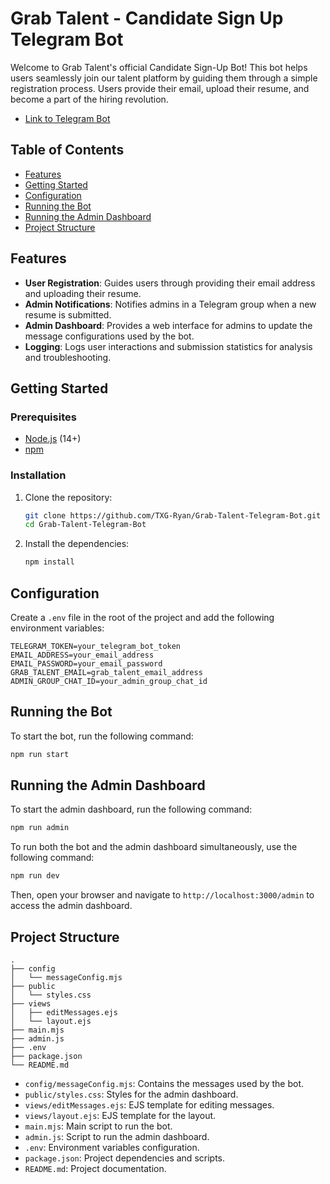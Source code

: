 
# Grab Talent - Candidate Sign Up Telegram Bot

Welcome to Grab Talent's official Candidate Sign-Up Bot! This bot helps users seamlessly join our talent platform by guiding them through a simple registration process. Users provide their email, upload their resume, and become a part of the hiring revolution.

- [Link to Telegram Bot](https://t.me/GrabTalentBot)

## Table of Contents

- [Features](#features)
- [Getting Started](#getting-started)
- [Configuration](#configuration)
- [Running the Bot](#running-the-bot)
- [Running the Admin Dashboard](#running-the-admin-dashboard)
- [Project Structure](#project-structure)

## Features

- **User Registration**: Guides users through providing their email address and uploading their resume.
- **Admin Notifications**: Notifies admins in a Telegram group when a new resume is submitted.
- **Admin Dashboard**: Provides a web interface for admins to update the message configurations used by the bot.
- **Logging**: Logs user interactions and submission statistics for analysis and troubleshooting.

## Getting Started

### Prerequisites

- [Node.js](https://nodejs.org/) (14+)
- [npm](https://www.npmjs.com/)

### Installation

1. Clone the repository:
   ```bash
   git clone https://github.com/TXG-Ryan/Grab-Talent-Telegram-Bot.git
   cd Grab-Talent-Telegram-Bot
   ```

2. Install the dependencies:
   ```bash
   npm install
   ```

## Configuration

Create a `.env` file in the root of the project and add the following environment variables:

```
TELEGRAM_TOKEN=your_telegram_bot_token
EMAIL_ADDRESS=your_email_address
EMAIL_PASSWORD=your_email_password
GRAB_TALENT_EMAIL=grab_talent_email_address
ADMIN_GROUP_CHAT_ID=your_admin_group_chat_id
```

## Running the Bot

To start the bot, run the following command:

```bash
npm run start
```

## Running the Admin Dashboard

To start the admin dashboard, run the following command:

```bash
npm run admin
```

To run both the bot and the admin dashboard simultaneously, use the following command:

```bash
npm run dev
```

Then, open your browser and navigate to `http://localhost:3000/admin` to access the admin dashboard.

## Project Structure

```
.
├── config
│   └── messageConfig.mjs
├── public
│   └── styles.css
├── views
│   ├── editMessages.ejs
│   └── layout.ejs
├── main.mjs
├── admin.js
├── .env
├── package.json
└── README.md
```

- `config/messageConfig.mjs`: Contains the messages used by the bot.
- `public/styles.css`: Styles for the admin dashboard.
- `views/editMessages.ejs`: EJS template for editing messages.
- `views/layout.ejs`: EJS template for the layout.
- `main.mjs`: Main script to run the bot.
- `admin.js`: Script to run the admin dashboard.
- `.env`: Environment variables configuration.
- `package.json`: Project dependencies and scripts.
- `README.md`: Project documentation.
